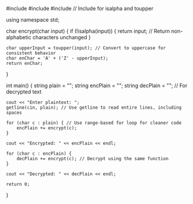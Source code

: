  #include <iostream>
#include <string>
#include <cctype> // Include for isalpha and toupper

using namespace std;

char encrypt(char input) {
    if (!isalpha(input)) {
        return input; // Return non-alphabetic characters unchanged
    }

    char upperInput = toupper(input); // Convert to uppercase for consistent behavior
    char enChar = 'A' + ('Z' - upperInput);
    return enChar;
}

int main() {
    string plain = "";
    string encPlain = "";
    string decPlain = ""; // For decrypted text

    cout << "Enter plaintext: ";
    getline(cin, plain); // Use getline to read entire lines, including spaces

    for (char c : plain) { // Use range-based for loop for cleaner code
        encPlain += encrypt(c);
    }

    cout << "Encrypted: " << encPlain << endl;

    for (char c : encPlain) {
        decPlain += encrypt(c); // Decrypt using the same function
    }

    cout << "Decrypted: " << decPlain << endl;

    return 0;
}

